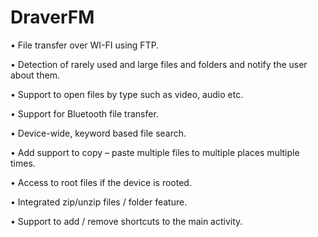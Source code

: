 # DraverFM

• File transfer over WI-FI using FTP. 

• Detection of rarely used and large files and folders and notify the user about them. 

• Support to open files by type such as video, audio etc. 

• Support for Bluetooth file transfer. 

• Device-wide, keyword based file search. 

• Add support to copy – paste multiple files to multiple places multiple times. 

• Access to root files if the device is rooted. 

• Integrated zip/unzip files / folder feature. 

• Support to add / remove shortcuts to the main activity.
